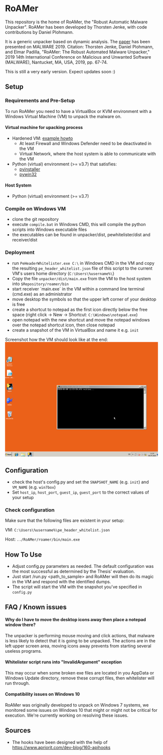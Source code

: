 # RoAMer

This repository is the home of RoAMer, the "Robust Automatic Malware Unpacker".
RoAMer has been developed by Thorsten Jenke, with code contributions by Daniel Plohmann.

It is a generic unpacker based on dynamic analysis. The [paper](http://www.malwareconference.org/index.php/en/2019-malware-conference-proceedings/2019-malware-conference/session-3-un-packers-reverse-engineering-and-other-musings/roamer-the-robust-automated-malware-unpacker/detail) has been presented on MALWARE 2019.
Citation: Thorsten Jenke, Daniel Plohmann, and Elmar Padilla, "RoAMer: The Robust Automated Malware Unpacker," 2019 14th International Conference on Malicious and Unwanted Software (MALWARE), Nantucket, MA, USA, 2019, pp. 67-74.

This is still a very early version. Expect updates soon :)

## Setup
### Requirements and Pre-Setup
To run RoAMer you need to have a VirtualBox or KVM environment with a Windows Virtual Machine (VM) to unpack the malware on.

#### Virtual machine for upacking process
* Hardened VM: [example howto](https://byte-atlas.blogspot.com/2017/02/hardening-vbox-win7x64.html)
  * At least Firewall and Windows Defender need to be deactivated in the VM
  * Virtual Network, where the host system is able to communicate with the VM
* Python (virtual) environment (>= v3.7) that satisfies:
  * [pyinstaller](https://pypi.org/project/PyInstaller/)
  * [pywin32](https://pypi.org/project/pywin32/)

#### Host System
* Python (virtual) environment (>= v3.7)

### Compile on Windows VM
* clone the git repository
* execute `compile.bat` in Windows CMD, this will compile the python scripts into Windows executable files
* the executables can be found in unpacker/dist, pewhitelister/dist and receiver/dist

### Deployment
* run `PeHeaderWhitelister.exe C:\` in Windows CMD in the VM and copy the resulting `pe_header_whitelist.json` file of this script to the current VM's users home directory (`C:\Users\%username%\`)
* Copy the file `unpacker/dist/main.exe` from the VM to the host system into `$Repository/roamer/bin`
* start receiver ´main.exe´ in the VM within a command line terminal (cmd.exe) as an administrator
* move desktop the symbols so that the upper left corner of your desktop is free
* create a shortcut to notepad as the first icon directly below the free space (right click -> New -> Shortcut: `C:\Windows\notepad.exe`)
* open notepad with the new shortcut and move the notepad windows over the notepad shortcut icon, then close notepad
* create a snapshot of the VM in VirtualBox and name it e.g. `init`

Screenshot how the VM should look like at the end:
![Screenshot of vm](screenshot_desktop.png)

## Configuration
* check the host's config.py and set the `SNAPSHOT_NAME` (e.g. `init`) and `VM_NAME` (e.g. `win7box`)
* Set `host_ip`, `host_port`, `guest_ip`, `guest_port` to the correct values of your setup

### Check configuration
Make sure that the following files are existent in your setup:

VM:
  `C:\Users\%username%\pe_header_whitelist.json`

Host:
  `../RoAMer/roamer/bin/main.exe`

## How To Use
* Adjust config.py parameters as needed. The default configuration was the most successful as determined by the Thesis' evaluation.
* Just start /run.py <path_to_sample> and RoAMer will then do its magic in the VM and respond with the identified dumps.
 * The script will start the VM with the snapshot you've specified in `config.py`

## FAQ / Known issues
#### Why do I have to move the desktop icons away then place a notepad window there?
The unpacker is performing mouse moving and click actions, that malware is less likely to detect that it is going to be unpacked. The actions are in the left upper screen area, moving icons away prevents from starting several useless programs.

#### Whitelister script runs into "InvalidArgument" exception
This may occur when some broken exe files are located in you AppData or Windows Update directory, remove these corrupt files, then whitelister will run through.

#### Compatibility issues on Windows 10
RoAMer was originally developed to unpack on Windows 7 systems, we monitored some issues on Windows 10 that might or might not be critical for execution. We're currently working on resolving these issues.

## Sources
* The hooks have been designed with the help of https://www.apriorit.com/dev-blog/160-apihooks
